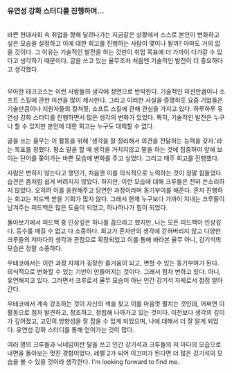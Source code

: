 ### 유연성 강화 스터디를 진행하며...

<br />
바쁜 현대사회 속 취업을 향해 달려나가는 지금같은 상황에서 스스로 본인이 변화하고 싶은 모습을 설정하고 이에 대한 회고를 진행하는 사람이 몇이나 될까? 아마도 거의 없을 것이다. 그 이유는 기술적인 발전을 하는 것만이 취업 목표에 더 가까이 다가갈 수 있다고 생각하기 때문이다. 글을 쓰고 있는 율무조차 처음엔 기술적인 발전이 더 중요하다고 생각했다.

<br />우아한 테크코스는 이런 사람들의 생각에 정면으로 반박한다. 기술적인 미션만큼이나 소프트 스킬에 관한 미션을 많이 제시한다. 그리고 이러한 사실을 증명하듯 요즘 기업들은 기술만큼이나 지원자들의 컬쳐핏, 소프트 스킬에
관해 관심을 가지고 있다. 하루하루 유연성 강화 스터디를 진행하면서 많은 생각의 변화가 있었다. 특히, 기술적인 발전은 누구나 할 수 있지만 본인에 대한 회고는 누구도 대체할 수 없다.

글을 쓰는 율무는 이 활동을 위해 '생각을 잘 정리해서 의견을 전달하는 능력을 갖자.'라는 목표를 정했다. 평소 말을 할 때 생각을 거치지않고 말을 하는 것에 집중하여 앞에 보이는 단어를 쫒아가는 바쁜 모습에 변화를
주고 싶었다. 그리고 매주 회고를 진행했다.

사람은 변하지 않는다고 했던가, 처음엔 이를 의식적으로 노력하는 것이 정말 힘들었다. 습관은 좀처럼 쉽게 버려지지 않았다. 하지만, 이런 모습에 대해 크루들은 전혀 쓴소리하지 않았다. 오히려 이를 응원해주고 당연한
과정이라며 동기부여를 해준다. 혼자 진행하는 회고는 피드백 받을 기회가 많지 않다. 그래서 현재 누구보다 가까이 지내는 크루들이 남겨주는 피드백은 많은 도움이 되었고, 하나하나가 힘이 되었다.

돌아보기에서 피드백 중 인상깊은 하나를 꼽으라고 했지만, 나는 모든 피드백이 인상깊다. 등수를 매길 수 없고 다 소중하다. 회고가 혼자만의 생각에 갇혀버리지 않고 다양한 크루들의 저마다의 생각과 관점으로 확장되었고
이를 통해 바라본 율무 아니, 강기석의 모습은 정말 소중하다.

우테코에서는 이런 과정 자체가 굉장한 즐거움이 되고, 변할 수 있는 동기부여가 된다. 의식적으로 변화할 수 있는 기반이 만들어지는 것이다. 그래서 점차 변하고 있다. 아니, 유연해지고 있다. 그러면서 크루로서 율무
모습이 아닌 인간 강기석 자체로서 점점 알아간다.

우테코에서 계속 강조하는 것이 자신의 색을 찾고 이를 마음껏 펼치는 것인데, 어쩌면 이 활동으로 점차 발견하고, 창조하고, 정립해 나아가고 있는 것이다. 이전보다 생각의 깊이가 깊어졌고, 고민의 방향성을 잘 잡을 수
있게 되었으며, 나에 대해서 더 잘 알게 되었다. 유연성 강화 스터디를 통해 얻어가는 것이 많다.

여러 명의 크루들과 닉네임이란 탈을 쓰고 인간 강기석과 크루들의 저 마다의 모습으로 내면을 돌아보는 멋진 경험이었다. 레벨 2가 되어 이끄미가 된다면 더 많은 강기석의 모습을 볼 수 있을 것이라 생각한다. I'm
looking forward to find me.
